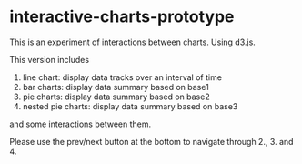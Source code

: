 interactive-charts-prototype
============================

This is an experiment of interactions between charts. Using d3.js.


This version includes
1. line chart: display data tracks over an interval of time
2. bar charts: display data summary based on base1
3. pie charts: display data summary based on base2
4. nested pie charts: display data summary based on base3

and some interactions between them.

Please use the prev/next button at the bottom to navigate through 2., 3. and 4.
